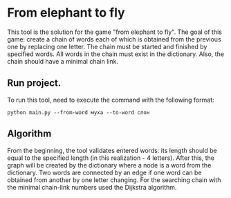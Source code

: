 # From elephant to fly
This tool is the solution for the game "from elephant to fly". The goal of this game: create a chain of words each of 
which is obtained from the previous one by replacing one letter. The chain must be started and finished by specified 
words. All words in the chain must exist in the dictionary. Also, the chain should have a minimal chain link.

## Run project.
To run this tool, need to execute the command with the following format:
```
python main.py --from-word муха --to-word слон
```

## Algorithm
From the beginning, the tool validates entered words: its length should be equal to the specified length (in this 
realization - 4 letters). After this, the graph will be created by the dictionary where a node is a word from the 
dictionary. Two words are connected by an edge if one word can be obtained from another by one letter changing. For the 
searching chain with the minimal chain-link numbers used the Dijkstra algorithm.

